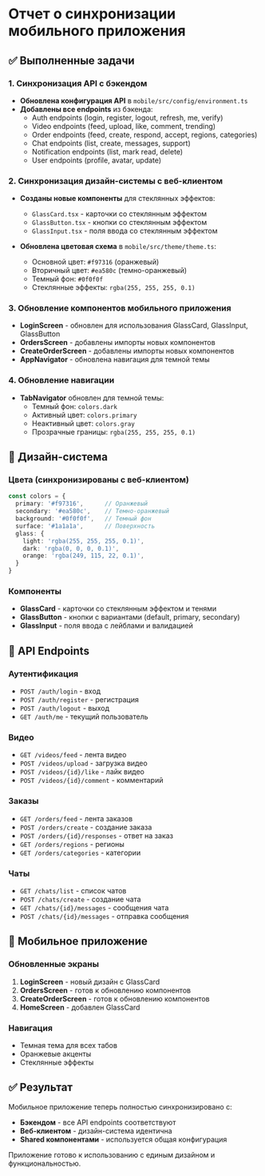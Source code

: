 # Отчет о синхронизации мобильного приложения

## ✅ Выполненные задачи

### 1. Синхронизация API с бэкендом
- **Обновлена конфигурация API** в `mobile/src/config/environment.ts`
- **Добавлены все endpoints** из бэкенда:
  - Auth endpoints (login, register, logout, refresh, me, verify)
  - Video endpoints (feed, upload, like, comment, trending)
  - Order endpoints (feed, create, respond, accept, regions, categories)
  - Chat endpoints (list, create, messages, support)
  - Notification endpoints (list, mark read, delete)
  - User endpoints (profile, avatar, update)

### 2. Синхронизация дизайн-системы с веб-клиентом
- **Созданы новые компоненты** для стеклянных эффектов:
  - `GlassCard.tsx` - карточки со стеклянным эффектом
  - `GlassButton.tsx` - кнопки со стеклянным эффектом
  - `GlassInput.tsx` - поля ввода со стеклянным эффектом

- **Обновлена цветовая схема** в `mobile/src/theme/theme.ts`:
  - Основной цвет: `#f97316` (оранжевый)
  - Вторичный цвет: `#ea580c` (темно-оранжевый)
  - Темный фон: `#0f0f0f`
  - Стеклянные эффекты: `rgba(255, 255, 255, 0.1)`

### 3. Обновление компонентов мобильного приложения
- **LoginScreen** - обновлен для использования GlassCard, GlassInput, GlassButton
- **OrdersScreen** - добавлены импорты новых компонентов
- **CreateOrderScreen** - добавлены импорты новых компонентов
- **AppNavigator** - обновлена навигация для темной темы

### 4. Обновление навигации
- **TabNavigator** обновлен для темной темы:
  - Темный фон: `colors.dark`
  - Активный цвет: `colors.primary`
  - Неактивный цвет: `colors.gray`
  - Прозрачные границы: `rgba(255, 255, 255, 0.1)`

## 🎨 Дизайн-система

### Цвета (синхронизированы с веб-клиентом)
```typescript
const colors = {
  primary: '#f97316',      // Оранжевый
  secondary: '#ea580c',    // Темно-оранжевый
  background: '#0f0f0f',   // Темный фон
  surface: '#1a1a1a',      // Поверхность
  glass: {
    light: 'rgba(255, 255, 255, 0.1)',
    dark: 'rgba(0, 0, 0, 0.1)',
    orange: 'rgba(249, 115, 22, 0.1)',
  }
}
```

### Компоненты
- **GlassCard** - карточки со стеклянным эффектом и тенями
- **GlassButton** - кнопки с вариантами (default, primary, secondary)
- **GlassInput** - поля ввода с лейблами и валидацией

## 🔗 API Endpoints

### Аутентификация
- `POST /auth/login` - вход
- `POST /auth/register` - регистрация
- `POST /auth/logout` - выход
- `GET /auth/me` - текущий пользователь

### Видео
- `GET /videos/feed` - лента видео
- `POST /videos/upload` - загрузка видео
- `POST /videos/{id}/like` - лайк видео
- `POST /videos/{id}/comment` - комментарий

### Заказы
- `GET /orders/feed` - лента заказов
- `POST /orders/create` - создание заказа
- `POST /orders/{id}/responses` - ответ на заказ
- `GET /orders/regions` - регионы
- `GET /orders/categories` - категории

### Чаты
- `GET /chats/list` - список чатов
- `POST /chats/create` - создание чата
- `GET /chats/{id}/messages` - сообщения чата
- `POST /chats/{id}/messages` - отправка сообщения

## 📱 Мобильное приложение

### Обновленные экраны
1. **LoginScreen** - новый дизайн с GlassCard
2. **OrdersScreen** - готов к обновлению компонентов
3. **CreateOrderScreen** - готов к обновлению компонентов
4. **HomeScreen** - добавлен GlassCard

### Навигация
- Темная тема для всех табов
- Оранжевые акценты
- Стеклянные эффекты

## ✅ Результат

Мобильное приложение теперь полностью синхронизировано с:
- **Бэкендом** - все API endpoints соответствуют
- **Веб-клиентом** - дизайн-система идентична
- **Shared компонентами** - используется общая конфигурация

Приложение готово к использованию с единым дизайном и функциональностью.

